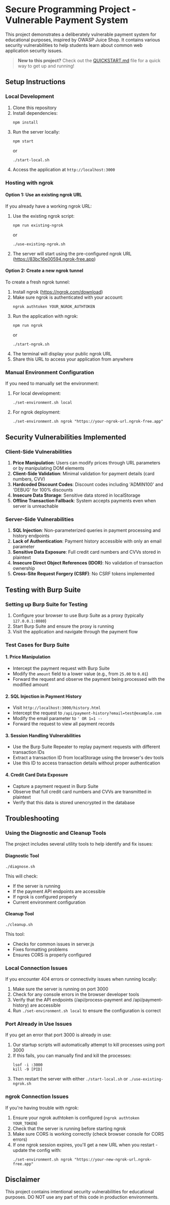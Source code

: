 # Secure Programming Project - Vulnerable Payment System

This project demonstrates a deliberately vulnerable payment system for educational purposes, inspired by OWASP Juice Shop. It contains various security vulnerabilities to help students learn about common web application security issues.

> **New to this project?** Check out the [QUICKSTART.md](QUICKSTART.md) file for a quick way to get up and running!

## Setup Instructions

### Local Development

1. Clone this repository
2. Install dependencies:
   ```
   npm install
   ```
3. Run the server locally:
   ```
   npm start
   ```
   or
   ```
   ./start-local.sh
   ```
4. Access the application at `http://localhost:3000`

### Hosting with ngrok

#### Option 1: Use an existing ngrok URL
If you already have a working ngrok URL:

1. Use the existing ngrok script:
   ```
   npm run existing-ngrok
   ```
   or
   ```
   ./use-existing-ngrok.sh
   ```
2. The server will start using the pre-configured ngrok URL (https://83bc16e00594.ngrok-free.app)

#### Option 2: Create a new ngrok tunnel
To create a fresh ngrok tunnel:

1. Install ngrok (https://ngrok.com/download)
2. Make sure ngrok is authenticated with your account:
   ```
   ngrok authtoken YOUR_NGROK_AUTHTOKEN
   ```
3. Run the application with ngrok:
   ```
   npm run ngrok
   ```
   or
   ```
   ./start-ngrok.sh
   ```
4. The terminal will display your public ngrok URL
5. Share this URL to access your application from anywhere

### Manual Environment Configuration

If you need to manually set the environment:

1. For local development:
   ```
   ./set-environment.sh local
   ```

2. For ngrok deployment:
   ```
   ./set-environment.sh ngrok "https://your-ngrok-url.ngrok-free.app"
   ```

## Security Vulnerabilities Implemented

### Client-Side Vulnerabilities
1. **Price Manipulation**: Users can modify prices through URL parameters or by manipulating DOM elements
2. **Client-Side Validation**: Minimal validation for payment details (card numbers, CVV)
3. **Hardcoded Discount Codes**: Discount codes including 'ADMIN100' and 'DEBUG' for 100% discounts
4. **Insecure Data Storage**: Sensitive data stored in localStorage
5. **Offline Transaction Fallback**: System accepts payments even when server is unreachable

### Server-Side Vulnerabilities
1. **SQL Injection**: Non-parameterized queries in payment processing and history endpoints
2. **Lack of Authentication**: Payment history accessible with only an email parameter
3. **Sensitive Data Exposure**: Full credit card numbers and CVVs stored in plaintext
4. **Insecure Direct Object References (IDOR)**: No validation of transaction ownership
5. **Cross-Site Request Forgery (CSRF)**: No CSRF tokens implemented

## Testing with Burp Suite

### Setting up Burp Suite for Testing
1. Configure your browser to use Burp Suite as a proxy (typically `127.0.0.1:8080`)
2. Start Burp Suite and ensure the proxy is running
3. Visit the application and navigate through the payment flow

### Test Cases for Burp Suite

#### 1. Price Manipulation
- Intercept the payment request with Burp Suite
- Modify the `amount` field to a lower value (e.g., from `25.00` to `0.01`)
- Forward the request and observe the payment being processed with the modified amount

#### 2. SQL Injection in Payment History
- Visit `http://localhost:3000/history.html`
- Intercept the request to `/api/payment-history?email=test@example.com`
- Modify the email parameter to `' OR 1=1 --`
- Forward the request to view all payment records

#### 3. Session Handling Vulnerabilities
- Use the Burp Suite Repeater to replay payment requests with different transaction IDs
- Extract a transaction ID from localStorage using the browser's dev tools
- Use this ID to access transaction details without proper authentication

#### 4. Credit Card Data Exposure
- Capture a payment request in Burp Suite
- Observe that full credit card numbers and CVVs are transmitted in plaintext
- Verify that this data is stored unencrypted in the database

## Troubleshooting

### Using the Diagnostic and Cleanup Tools

The project includes several utility tools to help identify and fix issues:

#### Diagnostic Tool
```
./diagnose.sh
```

This will check:
- If the server is running
- If the payment API endpoints are accessible
- If ngrok is configured properly
- Current environment configuration

#### Cleanup Tool
```
./cleanup.sh
```

This tool:
- Checks for common issues in server.js
- Fixes formatting problems
- Ensures CORS is properly configured

### Local Connection Issues
If you encounter 404 errors or connectivity issues when running locally:
1. Make sure the server is running on port 3000
2. Check for any console errors in the browser developer tools
3. Verify that the API endpoints (/api/process-payment and /api/payment-history) are accessible
4. Run `./set-environment.sh local` to ensure the configuration is correct

### Port Already in Use Issues
If you get an error that port 3000 is already in use:
1. Our startup scripts will automatically attempt to kill processes using port 3000
2. If this fails, you can manually find and kill the processes:
   ```
   lsof -i :3000
   kill -9 [PID]
   ```
3. Then restart the server with either `./start-local.sh` or `./use-existing-ngrok.sh`

### ngrok Connection Issues
If you're having trouble with ngrok:
1. Ensure your ngrok authtoken is configured (`ngrok authtoken YOUR_TOKEN`)
2. Check that the server is running before starting ngrok
3. Make sure CORS is working correctly (check browser console for CORS errors)
4. If one ngrok session expires, you'll get a new URL when you restart - update the config with:
   ```
   ./set-environment.sh ngrok "https://your-new-ngrok-url.ngrok-free.app"
   ```

## Disclaimer

This project contains intentional security vulnerabilities for educational purposes. DO NOT use any part of this code in production environments.